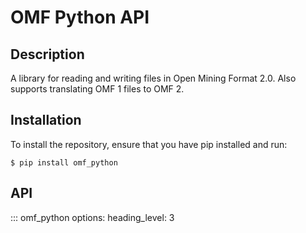 # OMF Python API

## Description
A library for reading and writing files in Open Mining Format 2.0. Also supports translating OMF 1 files to OMF 2.

## Installation
To install the repository, ensure that you have pip installed and run:

```shell
$ pip install omf_python
```

## API
::: omf_python
    options:
      heading_level: 3